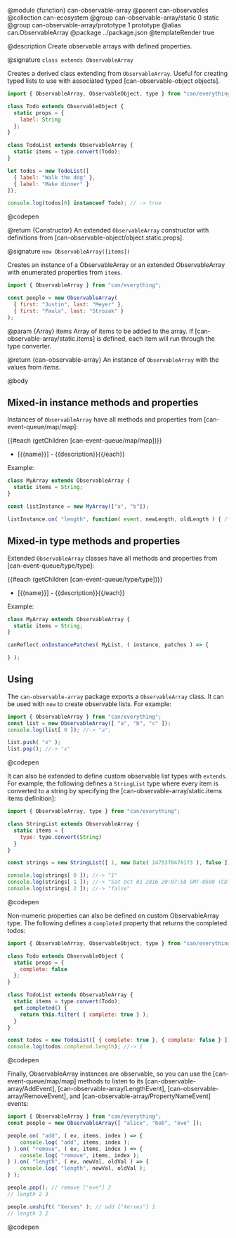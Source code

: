 @module {function} can-observable-array
@parent can-observables
@collection can-ecosystem
@group can-observable-array/static 0 static
@group can-observable-array/prototype 1 prototype
@alias can.ObservableArray
@package ../package.json
@templateRender true

@description Create observable arrays with defined properties.

@signature `class extends ObservableArray`

  Creates a derived class extending from `ObservableArray`. Useful for creating typed lists to use with associated typed [can-observable-object objects].

  ```js
  import { ObservableArray, ObservableObject, type } from "can/everything";

  class Todo extends ObservableObject {
    static props = {
      label: String
    };
  }

  class TodoList extends ObservableArray {
    static items = type.convert(Todo);
  }

  let todos = new TodoList([
    { label: "Walk the dog" },
    { label: "Make dinner" }
  ]);

  console.log(todos[0] instanceof Todo); // -> true
  ```
  @codepen

  @return {Constructor} An extended `ObservableArray` constructor with definitions from [can-observable-object/object.static.props].

@signature `new ObservableArray([items])`

  Creates an instance of a ObservableArray or an extended ObservableArray with enumerated properties from `items`.

  ```js
  import { ObservableArray } from "can/everything";

  const people = new ObservableArray(
  	{ first: "Justin", last: "Meyer" },
  	{ first: "Paula", last: "Strozak" }
  );
  ```

  @param {Array} items Array of items to be added to the array. If [can-observable-array/static.items] is defined, each item will run through the type converter.

  @return {can-observable-array} An instance of `ObservableArray` with the values from _items_.

@body

## Mixed-in instance methods and properties

Instances of `ObservableArray` have all methods and properties from
[can-event-queue/map/map]:

{{#each (getChildren [can-event-queue/map/map])}}
- [{{name}}] - {{description}}{{/each}}

Example:

```js
class MyArray extends ObservableArray {
  static items = String;
}

const listInstance = new MyArray(["a", "b"]);

listInstance.on( "length", function( event, newLength, oldLength ) { /* ... */ } );
```


## Mixed-in type methods and properties

Extended `ObservableArray` classes have all methods and properties from
[can-event-queue/type/type]:

{{#each (getChildren [can-event-queue/type/type])}}
- [{{name}}] - {{description}}{{/each}}

Example:

```js
class MyArray extends ObservableArray {
  static items = String;
}

canReflect.onInstancePatches( MyList, ( instance, patches ) => {

} );
```

## Using

The `can-observable-array` package exports a `ObservableArray` class.  It can be used
with `new` to create observable lists.  For example:

```js
import { ObservableArray } from "can/everything";
const list = new ObservableArray([ "a", "b", "c" ]);
console.log(list[ 0 ]); //-> "a";

list.push( "x" );
list.pop(); //-> "x"
```
@codepen

It can also be extended to define custom observable list types with `extends`.  For example, the following defines a `StringList` type where every item is converted to a string by specifying the [can-observable-array/static.items items definition]:

```js
import { ObservableArray, type } from "can/everything";

class StringList extends ObservableArray {
  static items = {
    type: type.convert(String)
  }
}

const strings = new StringList([ 1, new Date( 1475370478173 ), false ]);

console.log(strings[ 0 ]); //-> "1"
console.log(strings[ 1 ]); //-> "Sat Oct 01 2016 20:07:58 GMT-0500 (CDT)"
console.log(strings[ 2 ]); //-> "false"
```
@codepen

Non-numeric properties can also be defined on custom ObservableArray type.  The following
defines a `completed` property that returns the completed todos:

```js
import { ObservableArray, ObservableObject, type } from "can/everything";

class Todo extends ObservableObject {
  static props = {
    complete: false
  };
}

class TodoList extends ObservableArray {
  static items = type.convert(Todo);
  get completed() {
    return this.filter( { complete: true } );
  }
}

const todos = new TodoList([ { complete: true }, { complete: false } ]);
console.log(todos.completed.length); //-> 1
```
@codepen

Finally, ObservableArray instances are observable, so you can use the [can-event-queue/map/map]
methods to listen to its [can-observable-array/AddEvent],
[can-observable-array/LengthEvent], [can-observable-array/RemoveEvent],
and [can-observable-array/PropertyNameEvent] events:

```js
import { ObservableArray } from "can/everything";
const people = new ObservableArray([ "alice", "bob", "eve" ]);

people.on( "add", ( ev, items, index ) => {
	console.log( "add", items, index );
} ).on( "remove", ( ev, items, index ) => {
	console.log( "remove", items, index );
} ).on( "length", ( ev, newVal, oldVal ) => {
	console.log( "length", newVal, oldVal );
} );

people.pop(); // remove ["eve"] 2
// length 2 3

people.unshift( "Xerxes" ); // add ["Xerxes"] 1
// length 3 2
```
@codepen
